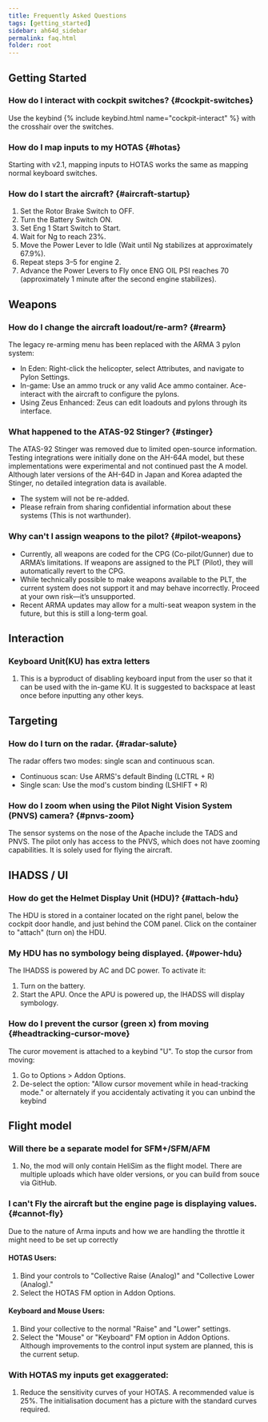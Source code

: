 ```yaml
---
title: Frequently Asked	Questions
tags: [getting_started]
sidebar: ah64d_sidebar
permalink: faq.html
folder:	root
---
```

## Getting Started

###	How	do I interact with cockpit switches? {#cockpit-switches}

Use	the	keybind	{% include keybind.html	name="cockpit-interact"	%} with	the	crosshair over the switches.

###	How	do I map inputs	to my HOTAS	{#hotas}
Starting with v2.1, mapping inputs to HOTAS works the same as mapping normal keyboard switches.

###	How	do I start the aircraft? {#aircraft-startup}

1. Set the Rotor Brake Switch to OFF.
2. Turn	the	Battery	Switch ON.
3. Set Eng 1 Start Switch to Start.
4. Wait	for	Ng to reach	23%.
5. Move the Power Lever to Idle (Wait until Ng stabilizes at approximately 67.9%).
6. Repeat steps 3–5 for engine	2.
7. Advance	the	Power Levers to Fly	once ENG OIL PSI reaches 70 (approximately 1 minute	after the second engine	stabilizes).

## Weapons
###	How	do I change	the	aircraft loadout/re-arm? {#rearm}
The legacy re-arming menu has been replaced with the ARMA 3 pylon system:
- In Eden: Right-click the helicopter, select Attributes, and navigate to Pylon Settings.
- In-game: Use an ammo truck or any valid Ace ammo container. Ace-interact with the aircraft to configure the pylons.
- Using Zeus Enhanced: Zeus can edit loadouts and pylons through its interface.

###	What happened to the ATAS-92 Stinger? {#stinger}
The ATAS-92 Stinger was removed due to limited open-source information. Testing integrations were initially done on the AH-64A model, but these implementations were experimental and not continued past the A model. Although later versions of the AH-64D in Japan and Korea adapted the Stinger, no detailed integration data is available.
- The system will not be re-added.
- Please refrain from sharing confidential information about these systems (This is not warthunder).

###	Why	can't I	assign weapons to the pilot? {#pilot-weapons}
- Currently, all weapons are coded for the CPG (Co-pilot/Gunner) due to ARMA’s limitations. If weapons are assigned to the PLT (Pilot), they will automatically revert to the CPG. 
- While technically possible to make weapons available to the PLT, the current system does not support it and may behave incorrectly. Proceed at your own risk—it’s unsupported. 
- Recent ARMA updates may allow for a multi-seat weapon system in the future, but this is still a long-term goal.

## Interaction
### Keyboard Unit(KU) has extra letters
1. This is a byproduct of disabling keyboard input from the user so that it can be used with the in-game KU. It is suggested to backspace at least once before inputting any other keys.

## Targeting
###	How	do I turn on the radar.	{#radar-salute}
The radar offers two modes: single scan and continuous scan.
- Continuous scan: Use ARMS's default Binding (LCTRL + R)
- Single scan: Use the mod's custom binding (LSHIFT + R)

###	How	do I zoom when using the Pilot Night Vision	System (PNVS) camera? {#pnvs-zoom}
The sensor systems on the nose of the Apache include the TADS and PNVS. The pilot only has access to the PNVS, which does not have zooming capabilities. It is solely used for flying the aircraft.

## IHADSS /	UI
###	How	do get the Helmet Display Unit (HDU)? {#attach-hdu}
The HDU is stored in a container located on the right panel, below the cockpit door handle, and just behind the COM panel. Click on the container to "attach" (turn on) the HDU.

###	My HDU has no symbology	being displayed. {#power-hdu}
The IHADSS is powered by AC and DC power. To activate it:
1. Turn on the battery.
2. Start the APU. Once the APU is powered up, the IHADSS will display symbology.

###	How	do I prevent the cursor	(green x) from moving {#headtracking-cursor-move}
The curor movement is attached to a keybind "U".
To stop the cursor from moving:
1. Go to Options > Addon Options.
2. De-select the option: "Allow cursor movement while in head-tracking mode."
or alternately if you accidentaly activating it you can unbind the keybind

## Flight model

### Will there be a separate model for SFM+/SFM/AFM
1. No, the mod will only contain HeliSim as the flight model. There are multiple uploads which have older versions, or you can build from souce via GitHub.

###	I can't	Fly	the	aircraft but the engine	page is displaying values. {#cannot-fly}
Due	to the nature of Arma inputs and how we are	handling the throttle it might need	to be set up correctly
#### HOTAS Users:
1. Bind your controls to "Collective Raise (Analog)" and "Collective Lower (Analog)."
2. Select the HOTAS FM option in Addon Options.

#### Keyboard and Mouse Users:
1. Bind your collective to the normal "Raise" and "Lower" settings.
2. Select the "Mouse" or "Keyboard" FM option in Addon Options.
Although improvements to the control input system are planned, this is the current setup.

### With HOTAS my inputs get exaggerated:
1. Reduce the sensitivity curves of your HOTAS. A recommended value is 25%. The initialisation document has a picture with the standard curves required.